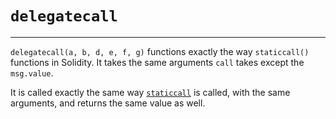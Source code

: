 # `delegatecall`

---

`delegatecall(a, b, d, e, f, g)` functions exactly the way `staticcall()` functions in Solidity. It takes the same arguments `call` takes except the `msg.value`.

It is called exactly the same way [`staticcall`](4-4-17-staticcall.md) is called, with the same arguments, and returns the same value as well.